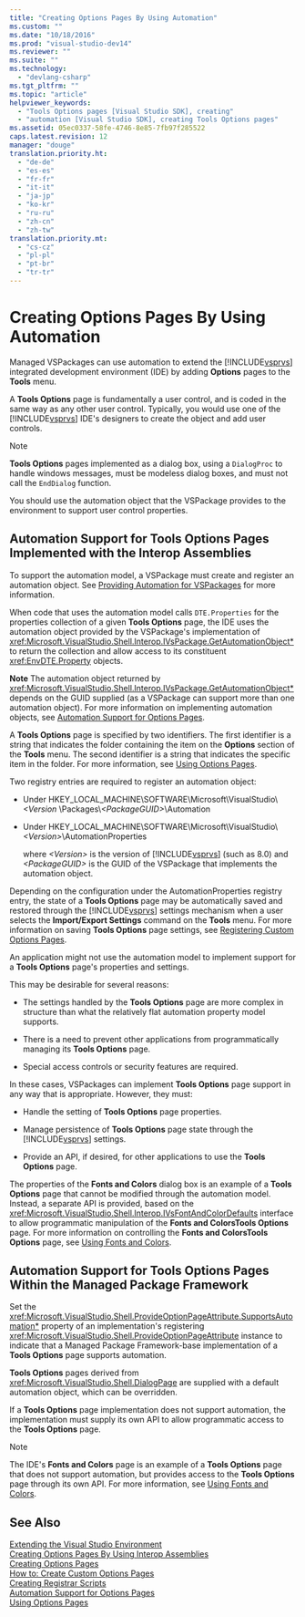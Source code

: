 ```yaml
---
title: "Creating Options Pages By Using Automation"
ms.custom: ""
ms.date: "10/18/2016"
ms.prod: "visual-studio-dev14"
ms.reviewer: ""
ms.suite: ""
ms.technology: 
  - "devlang-csharp"
ms.tgt_pltfrm: ""
ms.topic: "article"
helpviewer_keywords: 
  - "Tools Options pages [Visual Studio SDK], creating"
  - "automation [Visual Studio SDK], creating Tools Options pages"
ms.assetid: 05ec0337-58fe-4746-8e85-7fb97f285522
caps.latest.revision: 12
manager: "douge"
translation.priority.ht: 
  - "de-de"
  - "es-es"
  - "fr-fr"
  - "it-it"
  - "ja-jp"
  - "ko-kr"
  - "ru-ru"
  - "zh-cn"
  - "zh-tw"
translation.priority.mt: 
  - "cs-cz"
  - "pl-pl"
  - "pt-br"
  - "tr-tr"
---
```

# Creating Options Pages By Using Automation
Managed VSPackages can use automation to extend the [!INCLUDE[vsprvs](../codequality/includes/vsprvs_md.md)] integrated development environment (IDE) by adding **Options** pages to the **Tools** menu.  
  
 A **Tools Options** page is fundamentally a user control, and is coded in the same way as any other user control. Typically, you would use one of the [!INCLUDE[vsprvs](../codequality/includes/vsprvs_md.md)] IDE's designers to create the object and add user controls.  
  
> [!NOTE]
>  **Tools Options** pages implemented as a dialog box, using a `DialogProc` to handle windows messages, must be modeless dialog boxes, and must not call the `EndDialog` function.  
  
 You should use the automation object that the VSPackage provides to the environment to support user control properties.  
  
## Automation Support for Tools Options Pages Implemented with the Interop Assemblies  
 To support the automation model, a VSPackage must create and register an automation object. See [Providing Automation for VSPackages](../extensibility/providing-automation-for-vspackages.md) for more information.  
  
 When code that uses the automation model calls `DTE.Properties` for the properties collection of a given **Tools Options** page, the IDE uses the automation object provided by the VSPackage's implementation of <xref:Microsoft.VisualStudio.Shell.Interop.IVsPackage.GetAutomationObject*> to return the collection and allow access to its constituent <xref:EnvDTE.Property> objects.  
  
 **Note** The automation object returned by <xref:Microsoft.VisualStudio.Shell.Interop.IVsPackage.GetAutomationObject*> depends on the GUID supplied (as a VSPackage can support more than one automation object). For more information on implementing automation objects, see [Automation Support for Options Pages](../extensibility/automation-support-for-options-pages.md).  
  
 A **Tools Options** page is specified by two identifiers. The first identifier is a string that indicates the folder containing the item on the **Options** section of the **Tools** menu. The second identifier is a string that indicates the specific item in the folder. For more information, see [Using Options Pages](../misc/using-options-pages.md).  
  
 Two registry entries are required to register an automation object:  
  
-   Under HKEY_LOCAL_MACHINE\SOFTWARE\Microsoft\VisualStudio\\*<Version* \Packages\\*\<PackageGUID>*\Automation  
  
-   Under HKEY_LOCAL_MACHINE\SOFTWARE\Microsoft\VisualStudio\\*\<Version>*\AutomationProperties  
  
     where *\<Version>* is the version of [!INCLUDE[vsprvs](../codequality/includes/vsprvs_md.md)] (such as 8.0) and *\<PackageGUID>* is the GUID of the VSPackage that implements the automation object.  
  
 Depending on the configuration under the AutomationProperties registry entry, the state of a **Tools Options** page may be automatically saved and restored through the [!INCLUDE[vsprvs](../codequality/includes/vsprvs_md.md)] settings mechanism when a user selects the **Import/Export Settings** command on the **Tools** menu. For more information on saving **Tools Options** page settings, see [Registering Custom Options Pages](../misc/registering-custom-options-pages.md).  
  
 An application might not use the automation model to implement support for a **Tools Options** page's properties and settings.  
  
 This may be desirable for several reasons:  
  
-   The settings handled by the **Tools Options** page are more complex in structure than what the relatively flat automation property model supports.  
  
-   There is a need to prevent other applications from programmatically managing its **Tools Options** page.  
  
-   Special access controls or security features are required.  
  
 In these cases, VSPackages can implement **Tools Options** page support in any way that is appropriate. However, they must:  
  
-   Handle the setting of **Tools Options** page properties.  
  
-   Manage persistence of **Tools Options** page state through the [!INCLUDE[vsprvs](../codequality/includes/vsprvs_md.md)] settings.  
  
-   Provide an API, if desired, for other applications to use the **Tools Options** page.  
  
 The properties of the **Fonts and Colors** dialog box is an example of a **Tools Options** page that cannot be modified through the automation model. Instead, a separate API is provided, based on the <xref:Microsoft.VisualStudio.Shell.Interop.IVsFontAndColorDefaults> interface to allow programmatic manipulation of the **Fonts and ColorsTools Options** page. For more information on controlling the **Fonts and ColorsTools Options** page, see [Using Fonts and Colors](../extensibility/using-fonts-and-colors.md).  
  
## Automation Support for Tools Options Pages Within the Managed Package Framework  
 Set the <xref:Microsoft.VisualStudio.Shell.ProvideOptionPageAttribute.SupportsAutomation*> property of an implementation's registering <xref:Microsoft.VisualStudio.Shell.ProvideOptionPageAttribute> instance to indicate that a Managed Package Framework-base implementation of a **Tools Options** page supports automation.  
  
 **Tools Options** pages derived from <xref:Microsoft.VisualStudio.Shell.DialogPage> are supplied with a default automation object, which can be overridden.  
  
 If a **Tools Options** page implementation does not support automation, the implementation must supply its own API to allow programmatic access to the **Tools Options** page.  
  
> [!NOTE]
>  The IDE's **Fonts and Colors** page is an example of a **Tools Options** page that does not support automation, but provides access to the **Tools Options** page through its own API. For more information, see [Using Fonts and Colors](../extensibility/using-fonts-and-colors.md).  
  
## See Also  
 [Extending the Visual Studio Environment](../Topic/Extending%20the%20Visual%20Studio%20Environment.md)   
 [Creating Options Pages By Using Interop Assemblies](../misc/creating-options-pages-by-using-interop-assemblies.md)   
 [Creating Options Pages](../extensibility/creating-options-pages.md)   
 [How to: Create Custom Options Pages](../Topic/How%20to:%20Create%20Custom%20Options%20Pages.md)   
 [Creating Registrar Scripts](../Topic/Creating%20Registrar%20Scripts.md)   
 [Automation Support for Options Pages](../extensibility/automation-support-for-options-pages.md)   
 [Using Options Pages](../misc/using-options-pages.md)
